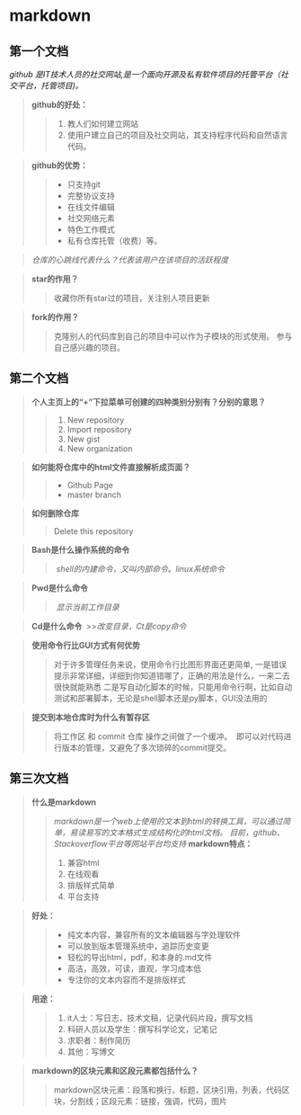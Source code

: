 # markdown
## 第一个文档  
*github 是IT技术人员的社交网站,是一个面向开源及私有软件项目的托管平台（社交平台，托管项目)。*
>**github的好处：**
>>1. 教人们如何建立网站
>>2. 使用户建立自己的项目及社交网站，其支持程序代码和自然语言代码。  

>**github的优势：**
>>- 只支持git
>>- 完整协议支持
>>- 在线文件编辑
>>- 社交网络元素
>>- 特色工作模式
>>- 私有仓库托管（收费）等。  

>*仓库的心跳线代表什么？代表该用户在该项目的活跃程度*  

>**star的作用？**  
>>收藏你所有star过的项目，关注别人项目更新  

>**fork的作用？**  
>>克隆别人的代码库到自己的项目中可以作为子模块的形式使用。
参与自己感兴趣的项目。

## 第二个文档   
>**个人主页上的“+”下拉菜单可创建的四种类别分别有？分别的意思？**
>>1. New repository
>>2. Import repository
>>3. New gist
>>4. New organization  

>**如何能将仓库中的html文件直接解析成页面？**
>>- Github Page
>>- master branch  

>**如何删除仓库**
>>Delete this repository  

>**Bash是什么操作系统的命令**
 >> *shell的内建命令，又叫内部命令。linux系统命令*  
 
>**Pwd是什么命令**
 >> *显示当前工作目录*  
 
>**Cd是什么命令**
  >>*改变目录，Ct是copy命令*  
  
>**使用命令行比GUI方式有何优势**
>>对于许多管理任务来说，使用命令行比图形界面还更简单,
一是错误提示非常详细，详细到你知道错哪了，正确的用法是什么，一来二去很快就能熟悉
二是写自动化脚本的时候，只能用命令行啊，比如自动测试和部署脚本，无论是shell脚本还是py脚本，GUI没法用的  

>**提交到本地仓库时为什么有暂存区**
>>将工作区 和 commit 仓库 操作之间做了一个缓冲。  即可以对代码进行版本的管理，又避免了多次琐碎的commit提交。

## 第三次文档
>**什么是markdown**
>>*markdown是一个web上使用的文本到html的转换工具，可以通过简单，易读易写的文本格式生成结构化的html文档。
目前，github、Stackoverflow平台等网站平台均支持*
>**markdown特点：**
>>1. 兼容html
>>2. 在线观看
>>3. 排版样式简单
>>4. 平台支持  

>**好处：**
>>- 纯文本内容，兼容所有的文本编辑器与字处理软件
>>- 可以放到版本管理系统中，追踪历史变更
>>- 轻松的导出html，pdf，和本身的.md文件
>>- 高洁，高效，可读，直观，学习成本低
>>- 专注你的文本内容而不是排版样式  

>**用途：**
>>1. it人士：写日志，技术文稿，记录代码片段，撰写文档
>>2. 科研人员以及学生：撰写科学论文，记笔记
>>3. 求职者：制作简历
>>4. 其他：写博文  

>**markdown的区块元素和区段元素都包括什么？**
>>markdown区块元素：段落和换行，标题，区块引用，列表，代码区块，分割线；区段元素：链接，强调，代码，图片

